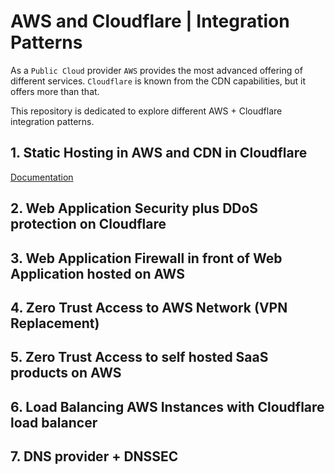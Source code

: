 # AWS and Cloudflare | Integration Patterns
As a `Public Cloud` provider `AWS` provides the most advanced offering of different services. `Cloudflare` is known from the CDN capabilities, but it offers more than that.

This repository is dedicated to explore different AWS + Cloudflare integration patterns.

## 1. Static Hosting in AWS and CDN in Cloudflare
[Documentation](./ddos-and-waf-through-cloudflare.md)

## 2. Web Application Security plus DDoS protection on Cloudflare

## 3. Web Application Firewall in front of Web Application hosted on AWS

## 4. Zero Trust Access to AWS Network (VPN Replacement)

## 5. Zero Trust Access to self hosted SaaS products on AWS

## 6. Load Balancing AWS Instances with Cloudflare load balancer

## 7. DNS provider + DNSSEC